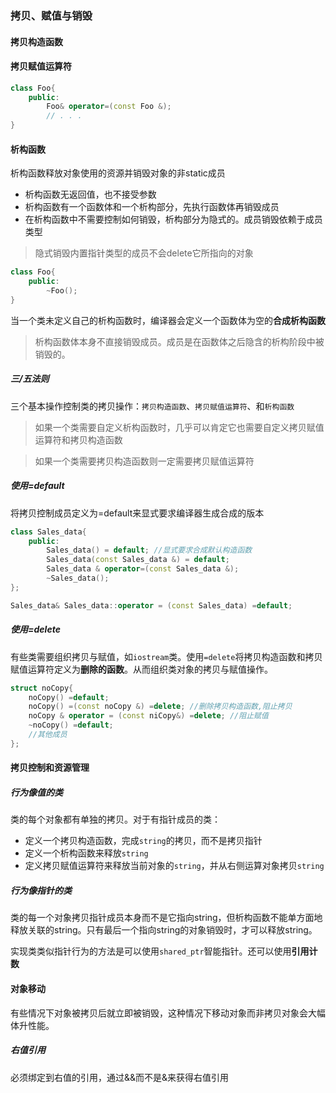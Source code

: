 ### 拷贝、赋值与销毁
#### 拷贝构造函数

#### 拷贝赋值运算符  

```cpp
class Foo{
    public:
        Foo& operator=(const Foo &);
        // . . .  
}
```

#### 析构函数
析构函数释放对象使用的资源并销毁对象的非static成员
* 析构函数无返回值，也不接受参数
* 析构函数有一个函数体和一个析构部分，先执行函数体再销毁成员
* 在析构函数中不需要控制如何销毁，析构部分为隐式的。成员销毁依赖于成员类型
>隐式销毁内置指针类型的成员不会delete它所指向的对象

```cpp
class Foo{
    public:
        ~Foo();
}
```

当一个类未定义自己的析构函数时，编译器会定义一个函数体为空的**合成析构函数**  

>析构函数体本身不直接销毁成员。成员是在函数体之后隐含的析构阶段中被销毁的。

##### 三/五法则

三个基本操作控制类的拷贝操作：`拷贝构造函数`、`拷贝赋值运算符`、和`析构函数`
>如果一个类需要自定义析构函数时，几乎可以肯定它也需要自定义拷贝赋值运算符和拷贝构造函数

>如果一个类需要拷贝构造函数则一定需要拷贝赋值运算符

##### 使用=default  
将拷贝控制成员定义为=default来显式要求编译器生成合成的版本
```cpp
class Sales_data{
    public:
        Sales_data() = default; //显式要求合成默认构造函数
        Sales_data(const Sales_data &) = default;  
        Sales_data & operator=(const Sales_data &);
        ~Sales_data();
};

Sales_data& Sales_data::operator = (const Sales_data) =default;
```
##### 使用=delete  
有些类需要组织拷贝与赋值，如`iostream`类。使用`=delete`将拷贝构造函数和拷贝赋值运算符定义为**删除的函数**。从而组织类对象的拷贝与赋值操作。
```cpp
struct noCopy{
    noCopy() =default;
    noCopy() =(const noCopy &) =delete; //删除拷贝构造函数,阻止拷贝
    noCopy & operator = (const niCopy&) =delete; //阻止赋值
    ~noCopy() =default;
    //其他成员
};
```

#### 拷贝控制和资源管理

##### 行为像值的类
类的每个对象都有单独的拷贝。对于有指针成员的类：
* 定义一个拷贝构造函数，完成`string`的拷贝，而不是拷贝指针
* 定义一个析构函数来释放`string`
* 定义拷贝赋值运算符来释放当前对象的`string`，并从右侧运算对象拷贝`string`

##### 行为像指针的类

类的每一个对象拷贝指针成员本身而不是它指向string，但析构函数不能单方面地释放关联的string。只有最后一个指向string的对象销毁时，才可以释放string。

实现类类似指针行为的方法是可以使用`shared_ptr`智能指针。还可以使用**引用计数**


#### 对象移动  
有些情况下对象被拷贝后就立即被销毁，这种情况下移动对象而非拷贝对象会大幅体升性能。

##### 右值引用
必须绑定到右值的引用，通过&&而不是&来获得右值引用


